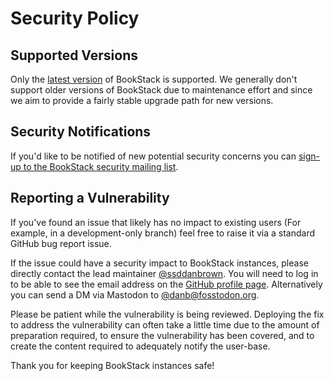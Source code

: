 # Security Policy

## Supported Versions

Only the [latest version](https://github.com/BookStackApp/BookStack/releases) of BookStack is supported.
We generally don't support older versions of BookStack due to maintenance effort and
since we aim to provide a fairly stable upgrade path for new versions.

## Security Notifications

If you'd like to be notified of new potential security concerns you can [sign-up to the BookStack security mailing list](https://updates.bookstackapp.com/signup/bookstack-security-updates).

## Reporting a Vulnerability

If you've found an issue that likely has no impact to existing users (For example, in a development-only branch)
feel free to raise it via a standard GitHub bug report issue.

If the issue could have a security impact to BookStack instances, 
please directly contact the lead maintainer [@ssddanbrown](https://github.com/ssddanbrown). 
You will need to log in to be able to see the email address on the [GitHub profile page](https://github.com/ssddanbrown).
Alternatively you can send a DM via Mastodon to [@danb@fosstodon.org](https://fosstodon.org/@danb).

Please be patient while the vulnerability is being reviewed. Deploying the fix to address the vulnerability
can often take a little time due to the amount of preparation required, to ensure the vulnerability has
been covered, and to create the content required to adequately notify the user-base.

Thank you for keeping BookStack instances safe!
